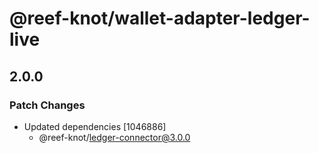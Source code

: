 # @reef-knot/wallet-adapter-ledger-live

## 2.0.0

### Patch Changes

- Updated dependencies [1046886]
  - @reef-knot/ledger-connector@3.0.0
